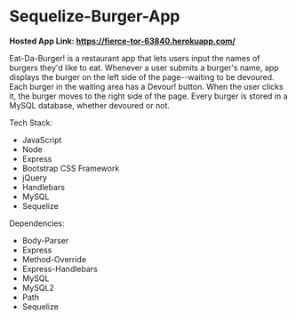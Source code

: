 # Sequelize-Burger-App

<strong>Hosted App Link: https://fierce-tor-63840.herokuapp.com/</strong>

Eat-Da-Burger! is a restaurant app that lets users input the names of burgers they'd like to eat. Whenever a user submits a burger's name, app displays the burger on the left side of the page--waiting to be devoured. Each burger in the waiting area has a Devour! button. When the user clicks it, the burger moves to the right side of the page. Every burger is stored in a MySQL database, whether devoured or not.

Tech Stack:

  - JavaScript
  - Node
  - Express
  - Bootstrap CSS Framework
  - jQuery
  - Handlebars
  - MySQL
  - Sequelize

Dependencies:

  - Body-Parser
  - Express
  - Method-Override
  - Express-Handlebars
  - MySQL
  - MySQL2
  - Path
  - Sequelize
